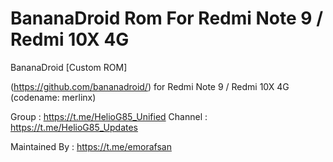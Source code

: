 BananaDroid Rom For Redmi Note 9 / Redmi 10X 4G
==============================

BananaDroid [Custom ROM]

(https://github.com/bananadroid/) for Redmi Note 9 / Redmi 10X 4G (codename: merlinx)

Group : https://t.me/HelioG85_Unified
Channel : https://t.me/HelioG85_Updates

Maintained By : https://t.me/emorafsan
